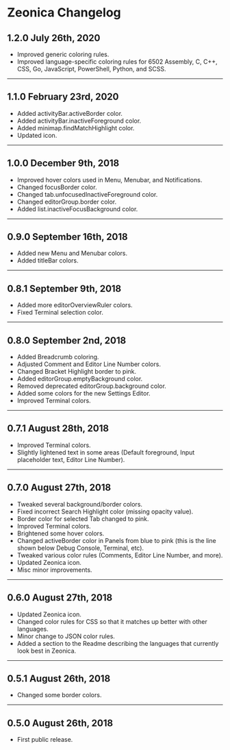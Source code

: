 # **Zeonica** Changelog

## **1.2.0** July 26th, 2020

- Improved generic coloring rules.
- Improved language-specific coloring rules for 6502 Assembly, C, C++, CSS, Go, JavaScript, PowerShell, Python, and SCSS.

---

## **1.1.0** February 23rd, 2020

- Added activityBar.activeBorder color.
- Added activityBar.inactiveForeground color.
- Added minimap.findMatchHighlight color.
- Updated icon.

---

## **1.0.0** December 9th, 2018

- Improved hover colors used in Menu, Menubar, and Notifications.
- Changed focusBorder color.
- Changed tab.unfocusedInactiveForeground color.
- Changed editorGroup.border color.
- Added list.inactiveFocusBackground color.

---

## **0.9.0** September 16th, 2018

- Added new Menu and Menubar colors.
- Added titleBar colors.

---

## **0.8.1** September 9th, 2018

- Added more editorOverviewRuler colors.
- Fixed Terminal selection color.

---

## **0.8.0** September 2nd, 2018

- Added Breadcrumb coloring.
- Adjusted Comment and Editor Line Number colors.
- Changed Bracket Highlight border to pink.
- Added editorGroup.emptyBackground color.
- Removed deprecated editorGroup.background color.
- Added some colors for the new Settings Editor.
- Improved Terminal colors.

---

## **0.7.1** August 28th, 2018

- Improved Terminal colors.
- Slightly lightened text in some areas (Default foreground, Input placeholder text, Editor Line Number).

---

## **0.7.0** August 27th, 2018

- Tweaked several background/border colors.
- Fixed incorrect Search Highlight color (missing opacity value).
- Border color for selected Tab changed to pink.
- Improved Terminal colors.
- Brightened some hover colors.
- Changed activeBorder color in Panels from blue to pink (this is the line shown below Debug Console, Terminal, etc).
- Tweaked various color rules (Comments, Editor Line Number, and more).
- Updated Zeonica icon.
- Misc minor improvements.

---

## **0.6.0** August 27th, 2018

- Updated Zeonica icon.
- Changed color rules for CSS so that it matches up better with other languages.
- Minor change to JSON color rules.
- Added a section to the Readme describing the languages that currently look best in Zeonica.

---

## **0.5.1** August 26th, 2018

- Changed some border colors.

---

## **0.5.0** August 26th, 2018

- First public release.
